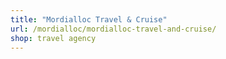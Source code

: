 ```yaml
---
title: "Mordialloc Travel & Cruise"
url: /mordialloc/mordialloc-travel-and-cruise/
shop: travel agency
---
```

